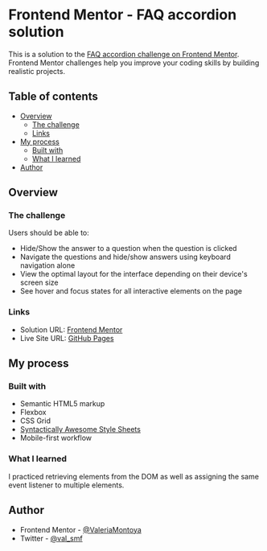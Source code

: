 # Frontend Mentor - FAQ accordion solution

This is a solution to the [FAQ accordion challenge on Frontend Mentor](https://www.frontendmentor.io/challenges/faq-accordion-wyfFdeBwBz). Frontend Mentor challenges help you improve your coding skills by building realistic projects.

## Table of contents

- [Overview](#overview)
  - [The challenge](#the-challenge)
  - [Links](#links)
- [My process](#my-process)
  - [Built with](#built-with)
  - [What I learned](#what-i-learned)
- [Author](#author)

## Overview

### The challenge

Users should be able to:

- Hide/Show the answer to a question when the question is clicked
- Navigate the questions and hide/show answers using keyboard navigation alone
- View the optimal layout for the interface depending on their device's screen size
- See hover and focus states for all interactive elements on the page

### Links

- Solution URL: [Frontend Mentor](https://www.frontendmentor.io/solutions/faq-accordion-using-sass-and-js-mqEBYTA4eX)
- Live Site URL: [GitHub Pages](https://valeriamontoya.github.io/faq-accordion/)

## My process

### Built with

- Semantic HTML5 markup
- Flexbox
- CSS Grid
- [Syntactically Awesome Style Sheets](https://sass-lang.com/)
- Mobile-first workflow

### What I learned

I practiced retrieving elements from the DOM as well as assigning the same event listener to multiple elements.

## Author

- Frontend Mentor - [@ValeriaMontoya](https://www.frontendmentor.io/profile/ValeriaMontoya)
- Twitter - [@val_smf](https://twitter.com/val_smf)

